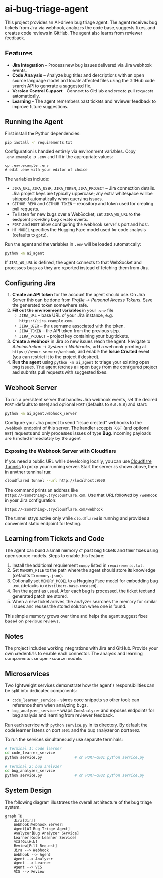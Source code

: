 # ai-bug-triage-agent

This project provides an AI-driven bug triage agent. The agent receives bug tickets from Jira via webhook, analyzes the code base, suggests fixes, and creates code reviews in GitHub. The agent also learns from reviewer feedback.


## Features
- **Jira Integration** – Process new bug issues delivered via Jira webhook events.
- **Code Analysis** – Analyze bug titles and descriptions with an open source language model and locate affected files using the GitHub code search API to generate a suggested fix.
- **Version Control Support** – Connect to GitHub and create pull requests automatically.
- **Learning** – The agent remembers past tickets and reviewer feedback to improve future suggestions.

## Running the Agent

First install the Python dependencies:

```bash
pip install -r requirements.txt
```

Configuration is handled entirely via environment variables. Copy `.env.example` to `.env` and fill in the appropriate values:

```
cp .env.example .env
# edit .env with your editor of choice
```

The variables include:

- `JIRA_URL`, `JIRA_USER`, `JIRA_TOKEN`, `JIRA_PROJECT` – Jira connection details.
  Jira project keys are typically uppercase; any extra whitespace will be
  stripped automatically when querying issues.
- `GITHUB_REPO` and `GITHUB_TOKEN` – repository and token used for creating pull
  requests.
- To listen for new bugs over a WebSocket, set `JIRA_WS_URL` to the
  endpoint providing bug create events.
- `PORT` and `HOST` allow configuring the webhook server's port and host.
- `HF_MODEL` specifies the Hugging Face model used for code analysis (defaults to `gpt2`).

Run the agent and the variables in `.env` will be loaded automatically:

```bash
python -m ai_agent
```

If `JIRA_WS_URL` is defined, the agent connects to that WebSocket and
processes bugs as they are reported instead of fetching them from Jira.

## Configuring Jira

1. **Create an API token** for the account the agent should use. On Jira
   Server this can be done from *Profile → Personal Access Tokens*. Save the
   generated token somewhere safe.
2. **Fill out the environment variables** in your `.env` file:
   - `JIRA_URL` – base URL of your Jira instance, e.g. `https://jira.example.com`.
   - `JIRA_USER` – the username associated with the token.
   - `JIRA_TOKEN` – the API token from the previous step.
   - `JIRA_PROJECT` – project key containing your bug tickets.
3. **Create a webhook** in Jira so new issues reach the agent. Navigate to
   *Administration → System → Webhooks*, add a webhook pointing at
   `https://<your-server>/webhook`, and enable the **Issue Created** event (you
   can restrict it to the project if desired).
4. **Run the agent** using `python -m ai_agent` to triage your existing open
   bug issues. The agent fetches all open bugs from the configured project and
   submits pull requests with suggested fixes.

## Webhook Server

To run a persistent server that handles Jira webhook events, set the desired
`PORT` (defaults to `8000`) and optional `HOST` (defaults to `0.0.0.0`) and
start:

```bash
python -m ai_agent.webhook_server
```

Configure your Jira project to send "issue created" webhooks to the `/webhook`
endpoint of this server. The handler accepts `POST` (and optional `GET`) requests
and only processes issues of type **Bug**. Incoming payloads are handled
immediately by the agent.

### Exposing the Webhook Server with Cloudflare

If you need a public URL while developing locally, you can use
[Cloudflare Tunnels](https://developers.cloudflare.com/cloudflare-one/connections/connect-apps/)
to proxy your running server. Start the server as shown above, then in another
terminal run:

```bash
cloudflared tunnel --url http://localhost:8000
```

The command prints an address like `https://<something>.trycloudflare.com`.
Use that URL followed by `/webhook` in your Jira configuration:

```
https://<something>.trycloudflare.com/webhook
```

The tunnel stays active only while `cloudflared` is running and provides a
convenient static endpoint for testing.


## Learning from Tickets and Code

The agent can build a small memory of past bug tickets and their fixes using open source models.
Steps to enable this feature:

1. Install the additional requirement `numpy` listed in `requirements.txt`.
2. Set `MEMORY_FILE` to the path where the agent should store its knowledge (defaults to `memory.json`).
3. Optionally set `MEMORY_MODEL` to a Hugging Face model for embedding bug text (defaults to `distilbert-base-uncased`).
4. Run the agent as usual. After each bug is processed, the ticket text and generated patch are stored.
5. When a new ticket arrives, the analyzer searches the memory for similar issues and reuses the stored solution when one is found.

This simple memory grows over time and helps the agent suggest fixes based on previous reviews.

## Notes
The project includes working integrations with Jira and GitHub. Provide your own credentials to enable each connector. The analysis and learning components use open-source models.


## Microservices

Two lightweight services demonstrate how the agent's responsibilities can be split into dedicated components:

- `code_learner_service` – stores code snippets so other tools can reference them when analyzing bugs.
- `bug_analyzer_service` – wraps `CodeAnalyzer` and exposes endpoints for bug analysis and learning from reviewer feedback.

Run each service with `python service.py` in its directory. By default the code
learner listens on port `5001` and the bug analyzer on port `5002`.

To run the services simultaneously use separate terminals:

```bash
# Terminal 1: code learner
cd code_learner_service
python service.py               # or PORT=6001 python service.py

# Terminal 2: bug analyzer
cd bug_analyzer_service
python service.py               # or PORT=6002 python service.py
```

## System Design
The following diagram illustrates the overall architecture of the bug triage system.

```mermaid
graph TD
    Jira[Jira]
    Webhook[Webhook Server]
    Agent[AI Bug Triage Agent]
    Analyzer[Bug Analyzer Service]
    Learner[Code Learner Service]
    VCS[GitHub]
    Review[Pull Request]
    Jira --> Webhook
    Webhook --> Agent
    Agent --> Analyzer
    Agent --> Learner
    Agent --> VCS
    VCS --> Review
```
